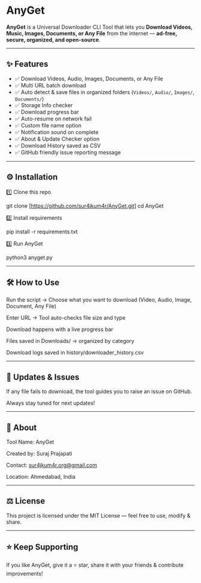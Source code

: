 # AnyGet

**AnyGet** is a Universal Downloader CLI Tool that lets you **Download Videos, Music, Images, Documents, or Any File** from the internet — **ad-free, secure, organized, and open-source**.

---

## ✨ Features

- ✅ Download Videos, Audio, Images, Documents, or Any File
- ✅ Multi URL batch download
- ✅ Auto detect & save files in organized folders (`Videos/`, `Audio/`, `Images/`, `Documents/`)
- ✅ Storage Info checker
- ✅ Download progress bar
- ✅ Auto-resume on network fail
- ✅ Custom file name option
- ✅ Notification sound on complete
- ✅ About & Update Checker option
- ✅ Download History saved as CSV
- ✅ GitHub friendly issue reporting message

---

## ⚙️ Installation

1️⃣ Clone this repo

git clone [https://github.com/sur4jkum4r/AnyGet.git]
cd AnyGet

2️⃣ Install requirements

pip install -r requirements.txt

3️⃣ Run AnyGet

python3 anyget.py

---

## 🛠️ How to Use

Run the script → Choose what you want to download (Video, Audio, Image, Document, Any File)

Enter URL → Tool auto-checks file size and type

Download happens with a live progress bar

Files saved in Downloads/ → organized by category

Download logs saved in history/downloader_history.csv


---

## 🔔 Updates & Issues

If any file fails to download, the tool guides you to raise an issue on GitHub.

Always stay tuned for next updates!


---

## 👤 About

Tool Name: AnyGet

Created by: Suraj Prajapati 

Contact: sur4jkum4r.org@gmail.com

Location: Ahmedabad, India


---

## ⚖️ License

This project is licensed under the MIT License — feel free to use, modify & share.


---

## ⭐ Keep Supporting

If you like AnyGet, give it a ⭐ star, share it with your friends & contribute improvements! 
